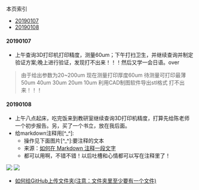 本页索引

- [20190107](#20190107)
- [20190108](#20190108)
#### 20190107
* 上午查询3D打印机打印精度，测量60um；下午打扫卫生，并继续查询并制定验证方案;晚上进行验证，发现打不出来！！！然后又学一会日语。over
>由于给出参数为20~200um
现在测量打印厚度60um
待测量可打印最薄
50um
40um
30um
20um
10um
利用CAD制图软件导出stl格式
>打不出来！！！

#### 20190108
* 上午八点起床，吃完饭来到教研室继续查询3D打印机精度，打算先给陈老师一个初步报告。另，买了一个书立，放在我后面。
* 给markdown注释用[^_^]:
  * 操作见下面图片[^_^]:要注释的文本
  * 来源：[如何在 Markdown 注释一段文字](https://www.jianshu.com/p/9be87e7e15bf)
  * 都可以用啊，不错不错！以后吐槽和心情都可以写在注释里了！
  
![](https://github.com/diaryyaming/diaryyaming.github.io/blob/master/img/article%20picture1/wenzhang199509201.png)
![](https://github.com/diaryyaming/diaryyaming.github.io/blob/master/img/article%20picture1/wenzhang199509202.png)
* [如何给GitHub上传文件夹(注意：文件夹里至少要有一个文件)](https://blog.csdn.net/pql925/article/details/72772660)

